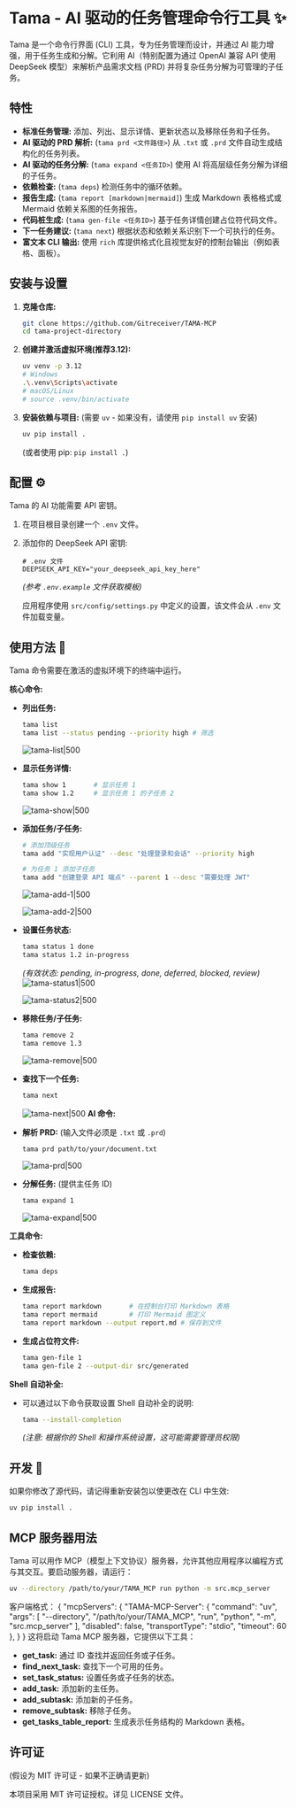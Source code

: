 # Tama - AI 驱动的任务管理命令行工具 ✨

Tama 是一个命令行界面 (CLI) 工具，专为任务管理而设计，并通过 AI 能力增强，用于任务生成和分解。它利用 AI（特别配置为通过 OpenAI 兼容 API 使用 DeepSeek 模型）来解析产品需求文档 (PRD) 并将复杂任务分解为可管理的子任务。

## 特性

*   **标准任务管理:** 添加、列出、显示详情、更新状态以及移除任务和子任务。
*   **AI 驱动的 PRD 解析:** (`tama prd <文件路径>`) 从 `.txt` 或 `.prd` 文件自动生成结构化的任务列表。
*   **AI 驱动的任务分解:** (`tama expand <任务ID>`) 使用 AI 将高层级任务分解为详细的子任务。
*   **依赖检查:** (`tama deps`) 检测任务中的循环依赖。
*   **报告生成:** (`tama report [markdown|mermaid]`) 生成 Markdown 表格格式或 Mermaid 依赖关系图的任务报告。
*   **代码桩生成:** (`tama gen-file <任务ID>`) 基于任务详情创建占位符代码文件。
*   **下一任务建议:** (`tama next`) 根据状态和依赖关系识别下一个可执行的任务。
*   **富文本 CLI 输出:** 使用 `rich` 库提供格式化且视觉友好的控制台输出（例如表格、面板）。

## 安装与设置

1.  **克隆仓库:**
    ```bash
    git clone https://github.com/Gitreceiver/TAMA-MCP
    cd tama-project-directory
    ```
2.  **创建并激活虚拟环境(推荐3.12):**
    ```bash
    uv venv -p 3.12
    # Windows
    .\.venv\Scripts\activate
    # macOS/Linux
    # source .venv/bin/activate
    ```
3.  **安装依赖与项目:**
    (需要 `uv` - 如果没有，请使用 `pip install uv` 安装)
    ```bash
    uv pip install .
    ```
    (或者使用 pip: `pip install .`)

## 配置 ⚙️

Tama 的 AI 功能需要 API 密钥。

1.  在项目根目录创建一个 `.env` 文件。
2.  添加你的 DeepSeek API 密钥:

    ```dotenv
    # .env 文件
    DEEPSEEK_API_KEY="your_deepseek_api_key_here"
    ```
    *(参考 `.env.example` 文件获取模板)*

    应用程序使用 `src/config/settings.py` 中定义的设置，该文件会从 `.env` 文件加载变量。

## 使用方法 🚀

Tama 命令需要在激活的虚拟环境下的终端中运行。

**核心命令:**

*   **列出任务:**
    ```bash
    tama list
    tama list --status pending --priority high # 筛选
    ```
    ![tama-list|500](https://raw.gitmirror.com/Gitreceiver/Obsidian-pics/refs/heads/main/obsidian/202504162318995.png)
*   **显示任务详情:**
    ```bash
    tama show 1       # 显示任务 1
    tama show 1.2     # 显示任务 1 的子任务 2
    ```
    ![tama-show|500](https://raw.gitmirror.com/Gitreceiver/Obsidian-pics/refs/heads/main/obsidian/202504162321747.png)
*   **添加任务/子任务:**
    ```bash
    # 添加顶级任务
    tama add "实现用户认证" --desc "处理登录和会话" --priority high

    # 为任务 1 添加子任务
    tama add "创建登录 API 端点" --parent 1 --desc "需要处理 JWT"
    ```
    ![tama-add-1|500](https://raw.gitmirror.com/Gitreceiver/Obsidian-pics/refs/heads/main/obsidian/202504162324506.png)

    ![tama-add-2|500](https://raw.gitmirror.com/Gitreceiver/Obsidian-pics/refs/heads/main/obsidian/202504162327993.png)
*   **设置任务状态:**
    ```bash
    tama status 1 done
    tama status 1.2 in-progress
    ```
    *(有效状态: pending, in-progress, done, deferred, blocked, review)*
    ![tama-status1|500](https://raw.gitmirror.com/Gitreceiver/Obsidian-pics/refs/heads/main/obsidian/202504162329503.png)

    ![tama-status2|500](https://raw.gitmirror.com/Gitreceiver/Obsidian-pics/refs/heads/main/obsidian/202504162316531.png)
*   **移除任务/子任务:**
    ```bash
    tama remove 2
    tama remove 1.3
    ```
    ![tama-remove|500](https://raw.gitmirror.com/Gitreceiver/Obsidian-pics/refs/heads/main/obsidian/202504162316267.png)
*   **查找下一个任务:**
    ```bash
    tama next
    ```
    ![tama-next|500](https://raw.gitmirror.com/Gitreceiver/Obsidian-pics/refs/heads/main/obsidian/202504162331771.png)
**AI 命令:**

*   **解析 PRD:** (输入文件必须是 `.txt` 或 `.prd`)
    ```bash
    tama prd path/to/your/document.txt
    ```
    ![tama-prd|500](https://raw.gitmirror.com/Gitreceiver/Obsidian-pics/refs/heads/main/obsidian/202504162316997.png)

*   **分解任务:** (提供主任务 ID)
    ```bash
    tama expand 1
    ```
    ![tama-expand|500](https://raw.gitmirror.com/Gitreceiver/Obsidian-pics/refs/heads/main/obsidian/202504162317158.png)
    
**工具命令:**

*   **检查依赖:**
    ```bash
    tama deps
    ```
*   **生成报告:**
    ```bash
    tama report markdown       # 在控制台打印 Markdown 表格
    tama report mermaid        # 打印 Mermaid 图定义
    tama report markdown --output report.md # 保存到文件
    ```
*   **生成占位符文件:**
    ```bash
    tama gen-file 1
    tama gen-file 2 --output-dir src/generated
    ```

**Shell 自动补全:**

*   可以通过以下命令获取设置 Shell 自动补全的说明:
    ```bash
    tama --install-completion
    ```
    *(注意: 根据你的 Shell 和操作系统设置，这可能需要管理员权限)*

## 开发 🔧

如果你修改了源代码，请记得重新安装包以使更改在 CLI 中生效:

```bash
uv pip install .
```

## MCP 服务器用法

Tama 可以用作 MCP（模型上下文协议）服务器，允许其他应用程序以编程方式与其交互。要启动服务器，请运行：

```bash
uv --directory /path/to/your/TAMA_MCP run python -m src.mcp_server
```
客户端格式：
{
  "mcpServers": {
    "TAMA-MCP-Server": {
        "command": "uv",
        "args": [
            "--directory",
            "/path/to/your/TAMA_MCP",
            "run",
            "python",
            "-m",
            "src.mcp_server"
        ],
        "disabled": false,
        "transportType": "stdio",
        "timeout": 60
    },
  }
}
这将启动 Tama MCP 服务器，它提供以下工具：

*   **get\_task:** 通过 ID 查找并返回任务或子任务。
*   **find\_next\_task:** 查找下一个可用的任务。
*   **set\_task\_status:** 设置任务或子任务的状态。
*   **add\_task:** 添加新的主任务。
*   **add\_subtask:** 添加新的子任务。
*   **remove\_subtask:** 移除子任务。
*   **get\_tasks\_table\_report:** 生成表示任务结构的 Markdown 表格。

## 许可证

(假设为 MIT 许可证 - 如果不正确请更新)

本项目采用 MIT 许可证授权。详见 LICENSE 文件。

